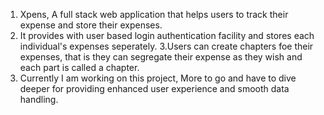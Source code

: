 1. Xpens, A full stack web application that helps users to track their expense and store their expenses.
2. It provides with user based login authentication facility and stores each individual's expenses seperately.
3.Users can create chapters foe their expenses, that is they can segregate their expense as they wish and each
part is called a chapter. 
4. Currently I am working on this project, More to go and have to dive deeper for providing 
enhanced user experience and smooth data handling. 
